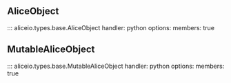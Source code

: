 ## AliceObject

::: aliceio.types.base.AliceObject
    handler: python
    options:
      members: true

## MutableAliceObject

::: aliceio.types.base.MutableAliceObject
    handler: python
    options:
      members: true
